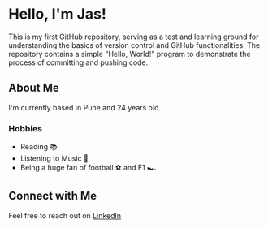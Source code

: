 # Hello, I'm Jas!
This is my first GitHub repository, serving as a test and learning ground for understanding the basics of version control and GitHub functionalities. The repository contains a simple "Hello, World!" program to demonstrate the process of committing and pushing code.

## About Me

I'm currently based in Pune and 24 years old. 

### Hobbies

- Reading 📚
- Listening to Music 🎵
- Being a huge fan of football ⚽ and F1 🏎️

## Connect with Me

Feel free to reach out on [LinkedIn](https://www.linkedin.com/in/jasmeet-walia-13a280198/) 
